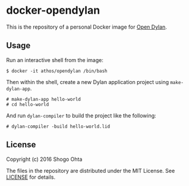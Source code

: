 # docker-opendylan

This is the repository of a personal Docker image for [Open Dylan](http://opendylan.org/index.html).

## Usage

Run an interactive shell from the image:

```
$ docker -it athos/opendylan /bin/bash
```

Then within the shell, create a new Dylan application project using `make-dylan-app`.

```
# make-dylan-app hello-world
# cd hello-world
```

And run `dylan-compiler` to build the project like the following:

```
# dylan-compiler -build hello-world.lid
```

## License

Copyright (c) 2016 Shogo Ohta

The files in the repository are distributed under the MIT License. See [LICENSE](LICESE) for details.
